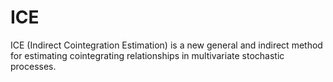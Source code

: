 # ICE

ICE (Indirect Cointegration Estimation) is a new general and indirect method for estimating cointegrating relationships in multivariate stochastic processes.
